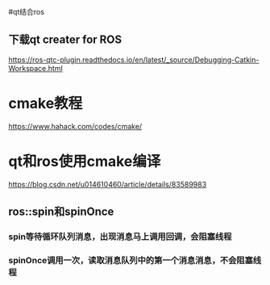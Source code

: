 #qt结合ros
## 下载qt creater for ROS
https://ros-qtc-plugin.readthedocs.io/en/latest/_source/Debugging-Catkin-Workspace.html
# cmake教程
https://www.hahack.com/codes/cmake/
# qt和ros使用cmake编译
https://blog.csdn.net/u014610460/article/details/83589983
## ros::spin和spinOnce
### spin等待循环队列消息，出现消息马上调用回调，会阻塞线程
### spinOnce调用一次，读取消息队列中的第一个消息消息，不会阻塞线程
